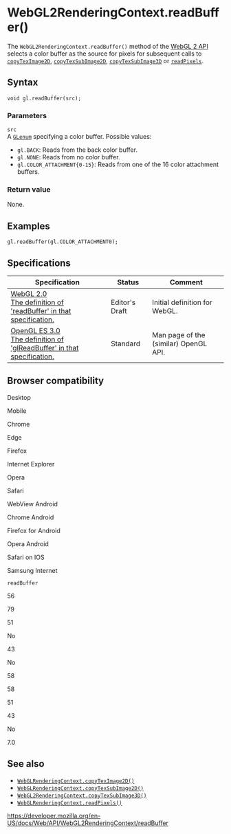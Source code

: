 WebGL2RenderingContext.readBuffer()
===================================

The `WebGL2RenderingContext.readBuffer()` method of the [WebGL 2 API](../webgl_api) selects a color buffer as the source for pixels for subsequent calls to [`copyTexImage2D`](../webglrenderingcontext/copyteximage2d), [`copyTexSubImage2D`](../webglrenderingcontext/copytexsubimage2d), [`copyTexSubImage3D`](copytexsubimage3d) or [`readPixels`](../webglrenderingcontext/readpixels).

Syntax
------

    void gl.readBuffer(src);

### Parameters

`src`  
A [`GLenum`](../webgl_api/types) specifying a color buffer. Possible values:

-   `gl.BACK`: Reads from the back color buffer.
-   `gl.NONE`: Reads from no color buffer.
-   `gl.COLOR_ATTACHMENT{0-15}`: Reads from one of the 16 color attachment buffers.

### Return value

None.

Examples
--------

    gl.readBuffer(gl.COLOR_ATTACHMENT0);

Specifications
--------------

<table><thead><tr class="header"><th>Specification</th><th>Status</th><th>Comment</th></tr></thead><tbody><tr class="odd"><td><a href="https://www.khronos.org/registry/webgl/specs/latest/2.0/#3.7.4">WebGL 2.0<br />
<span class="small">The definition of 'readBuffer' in that specification.</span></a></td><td><span class="spec-ed">Editor's Draft</span></td><td>Initial definition for WebGL.</td></tr><tr class="even"><td><a href="https://www.khronos.org/opengles/sdk/docs/man3/html/glReadBuffer.xhtml">OpenGL ES 3.0<br />
<span class="small">The definition of 'glReadBuffer' in that specification.</span></a></td><td><span class="spec-standard">Standard</span></td><td>Man page of the (similar) OpenGL API.</td></tr></tbody></table>

Browser compatibility
---------------------

Desktop

Mobile

Chrome

Edge

Firefox

Internet Explorer

Opera

Safari

WebView Android

Chrome Android

Firefox for Android

Opera Android

Safari on IOS

Samsung Internet

`readBuffer`

56

79

51

No

43

No

58

58

51

43

No

7.0

See also
--------

-   [`WebGLRenderingContext.copyTexImage2D()`](../webglrenderingcontext/copyteximage2d)
-   [`WebGLRenderingContext.copyTexSubImage2D()`](../webglrenderingcontext/copytexsubimage2d)
-   [`WebGL2RenderingContext.copyTexSubImage3D()`](copytexsubimage3d)
-   [`WebGLRenderingContext.readPixels()`](../webglrenderingcontext/readpixels)

<a href="https://developer.mozilla.org/en-US/docs/Web/API/WebGL2RenderingContext/readBuffer" class="_attribution-link">https://developer.mozilla.org/en-US/docs/Web/API/WebGL2RenderingContext/readBuffer</a>

